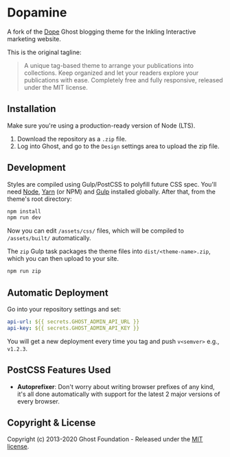 # Dopamine

A fork of the [Dope](https://dope.ghost.io) Ghost blogging theme for the Inkling Interactive marketing website.

This is the original tagline:

> A unique tag-based theme to arrange your publications into collections. Keep organized and let your readers explore
> your publications with ease. Completely free and fully responsive, released under the MIT license.

## Installation

Make sure you're using a production-ready version of Node (LTS).

1. Download the repository as a `.zip` file.
2. Log into Ghost, and go to the `Design` settings area to upload the zip file.

## Development

Styles are compiled using Gulp/PostCSS to polyfill future CSS spec. You'll need [Node](https://nodejs.org/),
[Yarn](https://yarnpkg.com/) (or NPM) and [Gulp](https://gulpjs.com) installed globally. After that, from the theme's 
root directory:

```bash
npm install
npm run dev
```

Now you can edit `/assets/css/` files, which will be compiled to `/assets/built/` automatically.

The `zip` Gulp task packages the theme files into `dist/<theme-name>.zip`, which you can then upload to your site.

```bash
npm run zip
```

## Automatic Deployment

Go into your repository settings and set:

```yaml
api-url: ${{ secrets.GHOST_ADMIN_API_URL }}
api-key: ${{ secrets.GHOST_ADMIN_API_KEY }}
```

You will get a new deployment every time you tag and push `v<semver>` e.g., `v1.2.3`.

## PostCSS Features Used

- **Autoprefixer**: Don't worry about writing browser prefixes of any kind, it's all done automatically with support for
  the latest 2 major versions of every browser.

## Copyright & License

Copyright (c) 2013-2020 Ghost Foundation - Released under the [MIT license](LICENSE).
